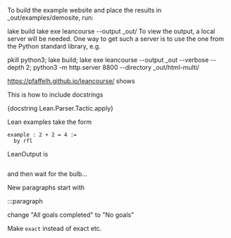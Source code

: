 To build the example website and place the results in _out/examples/demosite, run:

lake build
lake exe leancourse --output _out/
To view the output, a local server will be needed. One way to get such a server is to use the one from the Python standard library, e.g.

pkill python3; lake build; lake exe leancourse --output _out --verbose --depth 2; python3 -m http.server 8800 --directory _out/html-multi/

https://pfaffelh.github.io/leancourse/
shows 


This is how to include docstrings

{docstring Lean.Parser.Tactic.apply}


Lean examples take the form

```lean (name := twoplustwo)
example : 2 + 2 = 4 :=
  by rfl
```

LeanOutput is 
```leanOutput twoplustwo (severity := information)

```
and then wait for the bulb...




New paragraphs start with

:::paragraph


change "All goals completed" to "No goals"

Make `exact` instead of exact etc.


